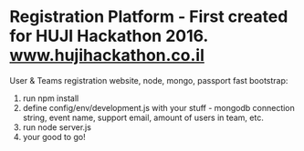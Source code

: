 # Registration Platform - First created for HUJI Hackathon 2016. www.hujihackathon.co.il
User &amp; Teams registration website, node, mongo, passport
fast bootstrap:
1) run npm install
2) define config/env/development.js with your stuff - mongodb connection string, event name, support email, amount of users in team, etc.
3) run node server.js
4) your good to go!

